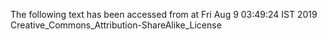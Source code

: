 The following text has been accessed from at Fri Aug 9 03:49:24 IST 2019
Creative_Commons_Attribution-ShareAlike_License
